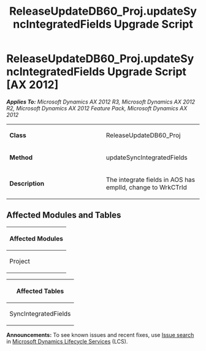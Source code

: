 ﻿---
title: ReleaseUpdateDB60_Proj.updateSyncIntegratedFields Upgrade Script
TOCTitle: ReleaseUpdateDB60_Proj.updateSyncIntegratedFields Upgrade Script
ms:assetid: 26098d7a-ce0c-16ce-00d6-0f8b63e36349
ms:mtpsurl: https://msdn.microsoft.com/en-us/library/JJ685041(v=AX.60)
ms:contentKeyID: 49707241
ms.date: 05/18/2015
mtps_version: v=AX.60
---

# ReleaseUpdateDB60\_Proj.updateSyncIntegratedFields Upgrade Script [AX 2012]


_**Applies To:** Microsoft Dynamics AX 2012 R3, Microsoft Dynamics AX 2012 R2, Microsoft Dynamics AX 2012 Feature Pack, Microsoft Dynamics AX 2012_

<table>
<colgroup>
<col style="width: 50%" />
<col style="width: 50%" />
</colgroup>
<tbody>
<tr class="odd">
<td><p><strong>Class</strong></p></td>
<td><p>ReleaseUpdateDB60_Proj</p></td>
</tr>
<tr class="even">
<td><p><strong>Method</strong></p></td>
<td><p>updateSyncIntegratedFields</p></td>
</tr>
<tr class="odd">
<td><p><strong>Description</strong></p></td>
<td><p>The integrate fields in AOS has emplId, change to WrkCTrId</p></td>
</tr>
</tbody>
</table>


## Affected Modules and Tables

<table>
<colgroup>
<col style="width: 100%" />
</colgroup>
<thead>
<tr class="header">
<th><p>Affected Modules</p></th>
</tr>
</thead>
<tbody>
<tr class="odd">
<td><p>Project</p></td>
</tr>
</tbody>
</table>


<table>
<colgroup>
<col style="width: 100%" />
</colgroup>
<thead>
<tr class="header">
<th><p>Affected Tables</p></th>
</tr>
</thead>
<tbody>
<tr class="odd">
<td><p>SyncIntegratedFields</p></td>
</tr>
</tbody>
</table>

  
**Announcements:** To see known issues and recent fixes, use [Issue search](http://go.microsoft.com/fwlink/?linkid=389258) in [Microsoft Dynamics Lifecycle Services](http://go.microsoft.com/fwlink/?linkid=306505) (LCS).


